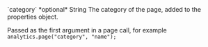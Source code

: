 <tr>
  <td markdown="span">`category`</td>
  <td markdown="span">*optional*</td>
  <td markdown="span">String</td>
  <td markdown="span">The category of the page, added to the properties object.
  
  Passed as the first argument in a page call, for example `analytics.page("category", "name");`</td>
</tr>
